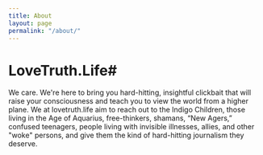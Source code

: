 ```yaml
---
title: About
layout: page
permalink: "/about/"
---
```


# LoveTruth.Life#
We care.  We're here to bring you hard-hitting, insightful clickbait that will raise your consciousness and teach you to view the world from a higher plane.  We at lovetruth.life aim to reach out to the Indigo Children, those living in the Age of Aquarius, free-thinkers, shamans, “New Agers,” confused teenagers, people living with invisible illnesses, allies, and other "woke" persons, and give them the kind of hard-hitting journalism they deserve.